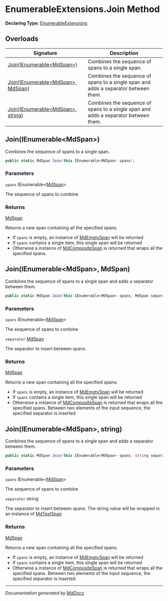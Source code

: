 # EnumerableExtensions.Join Method

**Declaring Type:** [EnumerableExtensions](../index.md)

## Overloads

| Signature                                                            | Description                                                                        |
| -------------------------------------------------------------------- | ---------------------------------------------------------------------------------- |
| [Join(IEnumerable\<MdSpan\>)](#joinienumerablemdspan)                | Combines the sequence of spans to a single span.                                   |
| [Join(IEnumerable\<MdSpan\>, MdSpan)](#joinienumerablemdspan-mdspan) | Combines the sequence of spans to a single span and adds a separator between them. |
| [Join(IEnumerable\<MdSpan\>, string)](#joinienumerablemdspan-string) | Combines the sequence of spans to a single span and adds a separator between them. |

## Join(IEnumerable\<MdSpan\>)

Combines the sequence of spans to a single span.

```csharp
public static MdSpan Join(this IEnumerable<MdSpan> spans);
```

### Parameters

`spans`  IEnumerable\<[MdSpan](../../MdSpan/index.md)\>

The sequence of spans to combine

### Returns

[MdSpan](../../MdSpan/index.md)

Returns a new span containing all the specified spans.

- If `spans` is empty, an instance of [MdEmptySpan](../../MdEmptySpan/index.md) will be returned
- If `spans` contains a single item, this single span will be returned
- Otherwise a instance of [MdCompositeSpan](../../MdCompositeSpan/index.md) is returned that wraps all the specified spans.

## Join(IEnumerable\<MdSpan\>, MdSpan)

Combines the sequence of spans to a single span and adds a separator between them.

```csharp
public static MdSpan Join(this IEnumerable<MdSpan> spans, MdSpan separator);
```

### Parameters

`spans`  IEnumerable\<[MdSpan](../../MdSpan/index.md)\>

The sequence of spans to combine

`separator`  [MdSpan](../../MdSpan/index.md)

The separator to insert between spans.

### Returns

[MdSpan](../../MdSpan/index.md)

Returns a new span containing all the specified spans:

- If `spans` is empty, an instance of [MdEmptySpan](../../MdEmptySpan/index.md) will be returned
- If `spans` contains a single item, this single span will be returned
- Otherwise a instance of [MdCompositeSpan](../../MdCompositeSpan/index.md) is returned that wraps all the specified spans. Between two elements of the input sequence, the specified separator is inserted

## Join(IEnumerable\<MdSpan\>, string)

Combines the sequence of spans to a single span and adds a separator between them.

```csharp
public static MdSpan Join(this IEnumerable<MdSpan> spans, string separator);
```

### Parameters

`spans`  IEnumerable\<[MdSpan](../../MdSpan/index.md)\>

The sequence of spans to combine

`separator`  string

The separator to insert between spans. The string value will be wrapped in an instance of [MdTextSpan](../../MdTextSpan/index.md)

### Returns

[MdSpan](../../MdSpan/index.md)

Returns a new span containing all the specified spans:

- If `spans` is empty, an instance of [MdEmptySpan](../../MdEmptySpan/index.md) will be returned
- If `spans` contains a single item, this single span will be returned
- Otherwise a instance of [MdCompositeSpan](../../MdCompositeSpan/index.md) is returned that wraps all the specified spans. Between two elements of the input sequence, the specified separator is inserted

___

*Documentation generated by [MdDocs](https://github.com/ap0llo/mddocs)*
